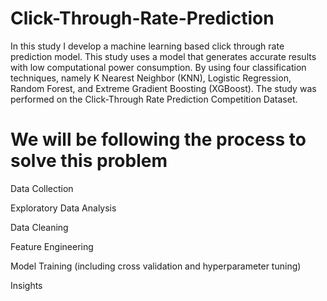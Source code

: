 # Click-Through-Rate-Prediction
In this study I develop a machine learning based click through rate prediction model.
This study uses a model that generates accurate results with low computational power consumption. 
By using four classification techniques, namely K Nearest Neighbor (KNN), Logistic Regression, Random Forest, and Extreme Gradient Boosting (XGBoost).
The study was performed on the Click-Through Rate Prediction Competition Dataset.

# We will be following the process to solve this problem

Data Collection

Exploratory Data Analysis

Data Cleaning

Feature Engineering

Model Training (including cross validation and hyperparameter tuning)

Insights


